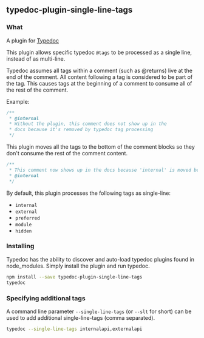 ## typedoc-plugin-single-line-tags

### What

A plugin for [Typedoc](http://typedoc.org)

This plugin allows specific typedoc `@tags` to be processed as a single line, instead of as multi-line.

Typedoc assumes all tags within a comment (such as @returns) live at the end of the comment.
All content following a tag is considered to be part of the tag.
This causes tags at the beginning of a comment to consume all of the rest of the comment.

Example:

```ts
/**
 * @internal
 * Without the plugin, this comment does not show up in the
 * docs because it's removed by typedoc tag processing
 */
```

This plugin moves all the tags to the bottom of the comment blocks
so they don't consume the rest of the comment content.

```ts
/**
 * This comment now shows up in the docs because 'internal' is moved below it by the plugin.
 * @internal
 */
```

By default, this plugin processes the following tags as single-line:

- `internal`
- `external`
- `preferred`
- `module`
- `hidden`

### Installing

Typedoc has the ability to discover and auto-load typedoc plugins found in node_modules.
Simply install the plugin and run typedoc.

```bash
npm install --save typedoc-plugin-single-line-tags
typedoc
```

### Specifying additional tags

A command line parameter `--single-line-tags` (or `--slt` for short) can be used to add additional single-line-tags (comma separated).

```bash
typedoc --single-line-tags internalapi,externalapi
```

